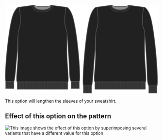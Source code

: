 ![Sleeve length bonus](sleevelengthbonus.svg)

This option will lengthen the sleeves of your sweatshirt.

## Effect of this option on the pattern

![This image shows the effect of this option by superimposing several variants that have a different value for this option](sven\_sleevelengthbonus\_sample.svg "Effect of this option on the pattern")
